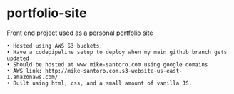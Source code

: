 # portfolio-site
Front end project used as a personal portfolio site

	• Hosted using AWS S3 buckets.
	• Have a codepipeline setup to deploy when my main github branch gets updated
	• Should be hosted at www.mike-santoro.com using google domains
	• AWS link: http://mike-santoro.com.s3-website-us-east-1.amazonaws.com/
    • Built using html, css, and a small amount of vanilla JS.
